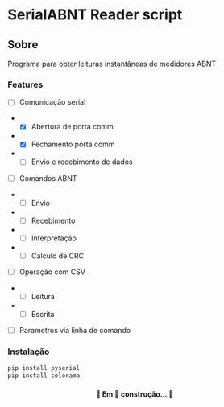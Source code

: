 # SerialABNT Reader script

## Sobre
Programa para obter leituras instantâneas de medidores ABNT

### Features
- [ ] Comunicação serial
- - [X] Abertura de porta comm
- - [X] Fechamento porta comm
- - [ ] Envio e recebimento de dados 
- [ ] Comandos ABNT
- - [ ] Envio
- - [ ] Recebimento
- - [ ] Interpretação
- - [ ] Calculo de CRC
- [ ] Operação com CSV
- - [ ] Leitura
- - [ ] Escrita
- [ ] Parametros via linha de comando

### Instalação
```bash
pip install pyserial
pip install colorama
```

<h4 align="center"> 
	🚧  Em 🚀 construção...  🚧
</h4>